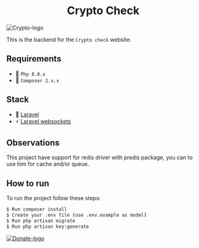  <p><h1 align="center">Crypto Check</h1> </p>
 <img src="https://drive.google.com/uc?id=1BywA25jJOU46WK88iyxrJu0yssrFphMH&export=download" alt="Crypto-logo"/>

This is the backend for the `Crypto check` website.

## Requirements

- :rocket: `Php 8.0.x`
- :hammer: `Composer 2.x.x`

## Stack

- :rocket: [Laravel](https://laravel.com)
- ⚡️ [Laravel websockets](https://beyondco.de/docs/laravel-websockets)

## Observations

This project have support for redis driver with predis package, you can to use him for cache and/or queue.

## How to run

To run the project follow these steps:

```sh
$ Run composer install
$ Create your .env file (use .env.example as model)
$ Run php artisan migrate
$ Run php artisan key:generate
```

<a href="https://www.paypal.com/donate/?hosted_button_id=DV843N2Z944GC" target="_blank">
  <img src="https://www.buymeacoffee.com/assets/img/guidelines/download-assets-1.svg" alt="Donate-logo"/>
</a>

